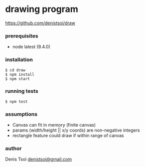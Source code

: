 # drawing program

https://github.com/denistsoi/draw

### prerequisites

- node latest (9.4.0)  

### installation

    $ cd draw
    $ npm install
    $ npm start

### running tests

    $ npm test

### assumptions

- Canvas can fit in memory (finite canvas)
- params (width/height || x/y coords) are non-negative integers
- rectangle feature could draw if within range of canvas

### author

Denis Tsoi <denistsoi@gmail.com>  